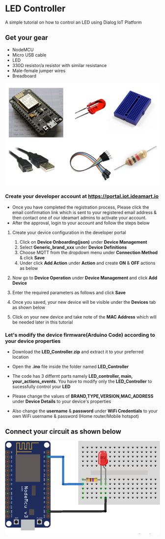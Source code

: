 # LED Controller
A simple tutorial on how to control an LED using Dialog IoT Platform

## Get your gear
* NodeMCU
* Micro USB cable
* LED
* 330Ω resistor/a resistor with similar resistance
* Male-female jumper wires
* Breadboard

<p align="center">
  <img width="500" src="/images/components.PNG">
</p>


### Create your developer account at https://portal.iot.ideamart.io

  * Once you have completed the registration process, Please click the email confirmation link which is sent to your registered email address & then contact one of our ideamart admins to activate your account.
  * After the approval, login to your account and follow the steps below
  
1. Create your device configuration in the developer portal
   1. Click on **Device Onboarding(json)** under **Device Management**
   1. Select **Generic_brand_xxx** under **Device Definitions**
    1. Choose MQTT from the dropdown menu under **Connection Method** & click **Save**
    1. Under click **Add Action** under **Action** and create **ON** & **OFF** actions as below

1. Now go to **Device Operation** under **Device Management** and click **Add Device**
 1. Enter the required parameters as follows and click **Save**
 1. Once you saved, your new device will be visible under the **Devices** tab as shown below 
 1. Click on your new device and take note of the **MAC Address** which will be needed later in this tutorial

### Let's modify the device firmware(Arduino Code) according to your device properties
 * Download the **LED_Controller.zip** and extract it to your preferred location
 * Open the **.ino** file inside the folder named **LED_Controller**
 * The code has 3 differnt parts namely **LED_controller, main, your_actions_events**. You have to modify only the **LED_Controller** to sucessfully control your **LED**
 * Please change the values of **BRAND,TYPE,VERSION,MAC_ADDRESS** under **Device Details** to your device's properties
 
 
 * Also change the **username** & **password** under **WiFi Credentials** to your own WiFi username & password (Home router/Mobile hotspot)
 
 
 ## Connect your circuit as shown below

![Circuit Diagram](/images/circuit_diagram.png)


